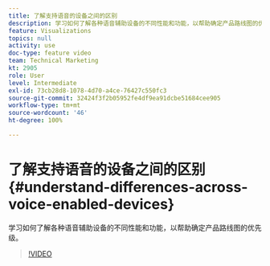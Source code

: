 ```yaml
---
title: 了解支持语音的设备之间的区别
description: 学习如何了解各种语音辅助设备的不同性能和功能，以帮助确定产品路线图的优先级。
feature: Visualizations
topics: null
activity: use
doc-type: feature video
team: Technical Marketing
kt: 2905
role: User
level: Intermediate
exl-id: 73cb28d8-1078-4d70-a4ce-76427c550fc3
source-git-commit: 32424f3f2b05952fe4df9ea91dcbe51684cee905
workflow-type: tm+mt
source-wordcount: '46'
ht-degree: 100%

---
```


# 了解支持语音的设备之间的区别 {#understand-differences-across-voice-enabled-devices}

学习如何了解各种语音辅助设备的不同性能和功能，以帮助确定产品路线图的优先级。

>[!VIDEO](https://video.tv.adobe.com/v/27225/?quality=9)

